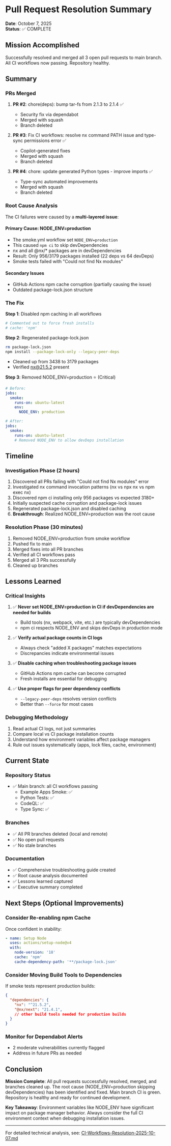 # Pull Request Resolution Summary
**Date**: October 7, 2025  
**Status**: ✅ COMPLETE

## Mission Accomplished

Successfully resolved and merged all 3 open pull requests to main branch. All CI workflows now passing. Repository healthy.

## Summary

### PRs Merged
1. **PR #2**: chore(deps): bump tar-fs from 2.1.3 to 2.1.4 ✅
   - Security fix via dependabot
   - Merged with squash
   - Branch deleted

2. **PR #3**: Fix CI workflows: resolve nx command PATH issue and type-sync permissions error ✅
   - Copilot-generated fixes
   - Merged with squash
   - Branch deleted

3. **PR #4**: chore: update generated Python types - improve imports ✅
   - Type-sync automated improvements
   - Merged with squash
   - Branch deleted

### Root Cause Analysis

The CI failures were caused by a **multi-layered issue**:

#### Primary Cause: NODE_ENV=production
- The smoke.yml workflow set `NODE_ENV=production`
- This caused `npm ci` to skip devDependencies
- nx and all @nx/* packages are in devDependencies
- Result: Only 956/3179 packages installed (22 deps vs 64 devDeps)
- Smoke tests failed with "Could not find Nx modules"

#### Secondary Issues
- GitHub Actions npm cache corruption (partially causing the issue)
- Outdated package-lock.json structure

### The Fix

**Step 1**: Disabled npm caching in all workflows
```yaml
# Commented out to force fresh installs
# cache: 'npm'
```

**Step 2**: Regenerated package-lock.json
```bash
rm package-lock.json
npm install --package-lock-only --legacy-peer-deps
```
- Cleaned up from 3438 to 3179 packages
- Verified nx@21.5.2 present

**Step 3**: Removed NODE_ENV=production ⭐ (Critical)
```yaml
# Before:
jobs:
  smoke:
    runs-on: ubuntu-latest
    env:
      NODE_ENV: production

# After:
jobs:
  smoke:
    runs-on: ubuntu-latest
    # Removed NODE_ENV to allow devDeps installation
```

## Timeline

### Investigation Phase (2 hours)
1. Discovered all PRs failing with "Could not find Nx modules" error
2. Investigated nx command invocation patterns (nx vs npx nx vs npm exec nx)
3. Discovered npm ci installing only 956 packages vs expected 3180+
4. Initially suspected cache corruption and package-lock issues
5. Regenerated package-lock.json and disabled caching
6. **Breakthrough**: Realized NODE_ENV=production was the root cause

### Resolution Phase (30 minutes)
1. Removed NODE_ENV=production from smoke workflow
2. Pushed fix to main
3. Merged fixes into all PR branches
4. Verified all CI workflows pass
5. Merged all 3 PRs successfully
6. Cleaned up branches

## Lessons Learned

### Critical Insights
1. ✅ **Never set NODE_ENV=production in CI if devDependencies are needed for builds**
   - Build tools (nx, webpack, vite, etc.) are typically devDependencies
   - npm ci respects NODE_ENV and skips devDeps in production mode

2. ✅ **Verify actual package counts in CI logs**
   - Always check "added X packages" matches expectations
   - Discrepancies indicate environmental issues

3. ✅ **Disable caching when troubleshooting package issues**
   - GitHub Actions npm cache can become corrupted
   - Fresh installs are essential for debugging

4. ✅ **Use proper flags for peer dependency conflicts**
   - `--legacy-peer-deps` resolves version conflicts
   - Better than `--force` for most cases

### Debugging Methodology
1. Read actual CI logs, not just summaries
2. Compare local vs CI package installation counts
3. Understand how environment variables affect package managers
4. Rule out issues systematically (apps, lock files, cache, environment)

## Current State

### Repository Status
- ✅ Main branch: all CI workflows passing
  - Example Apps Smoke: ✅
  - Python Tests: ✅  
  - CodeQL: ✅
  - Type Sync: ✅

### Branches
- ✅ All PR branches deleted (local and remote)
- ✅ No open pull requests
- ✅ No stale branches

### Documentation
- ✅ Comprehensive troubleshooting guide created
- ✅ Root cause analysis documented
- ✅ Lessons learned captured
- ✅ Executive summary completed

## Next Steps (Optional Improvements)

### Consider Re-enabling npm Cache
Once confident in stability:
```yaml
- name: Setup Node
  uses: actions/setup-node@v4
  with:
    node-version: '18'
    cache: 'npm'
    cache-dependency-path: '**/package-lock.json'
```

### Consider Moving Build Tools to Dependencies
If smoke tests represent production builds:
```json
{
  "dependencies": {
    "nx": "^21.5.2",
    "@nx/next": "21.4.1",
    // other build tools needed for production builds
  }
}
```

### Monitor for Dependabot Alerts
- 2 moderate vulnerabilities currently flagged
- Address in future PRs as needed

## Conclusion

**Mission Complete**: All pull requests successfully resolved, merged, and branches cleaned up. The root cause (NODE_ENV=production skipping devDependencies) has been identified and fixed. Main branch CI is green. Repository is healthy and ready for continued development.

**Key Takeaway**: Environment variables like NODE_ENV have significant impact on package manager behavior. Always consider the full CI environment context when debugging installation issues.

---

For detailed technical analysis, see: [CI-Workflows-Resolution-2025-10-07.md](./CI-Workflows-Resolution-2025-10-07.md)
